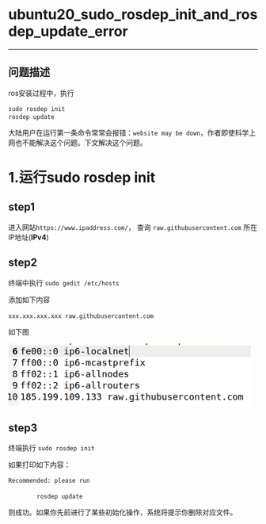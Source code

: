 # ubuntu20_sudo_rosdep_init_and_rosdep_update_error
***
## 问题描述
ros安装过程中，执行
```
sudo rosdep init
rosdep update
```
大陆用户在运行第一条命令常常会报错：`website may be down`，作者即使科学上网也不能解决这个问题。下文解决这个问题。

# 1.运行sudo rosdep init
## step1 
进入网站`https://www.ipaddress.com/`， 查询 `raw.githubusercontent.com` 所在IP地址(**IPv4**)

## step2
终端中执行 `sudo gedit /etc/hosts`

添加如下内容

`xxx.xxx.xxx.xxx raw.githubusercontent.com`

如下图

![image](https://github.com/OTT123/ubuntu20_sudo_rosdep_init_and_rosdep_update_error/blob/main/pic/host_exp.png)

## step3
终端执行 `sudo rosdep init`

如果打印如下内容：

```
Recommended: please run
        
        rosdep update
```

则成功。如果你先前进行了某些初始化操作，系统将提示你删除对应文件。



